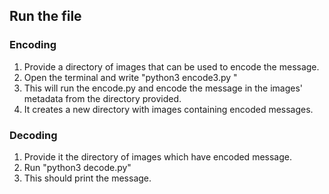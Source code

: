 ## Run the file

### Encoding

1. Provide a directory of images that can be used to encode the message.
2. Open the terminal and write "python3 encode3.py  <secret message>"
3. This will run the encode.py and encode the message in the images' metadata from the directory provided.
4. It creates a new directory with images containing encoded messages.

### Decoding

1. Provide it the directory of images which have encoded message.
2. Run "python3 decode.py"
3. This should print the message.


